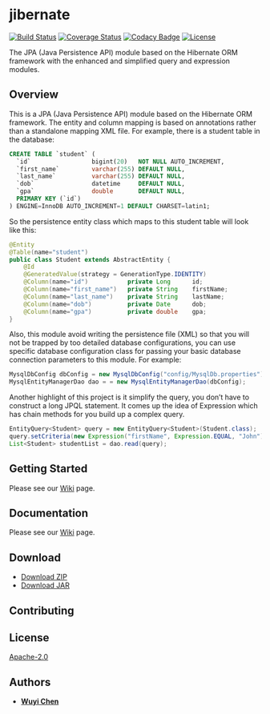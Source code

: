 # jibernate
[![Build Status](https://travis-ci.org/wuyichen24/jibernate.svg?branch=master)](https://travis-ci.org/wuyichen24/jibernate)
[![Coverage Status](https://coveralls.io/repos/github/wuyichen24/jibernate/badge.svg?branch=master)](https://coveralls.io/github/wuyichen24/jibernate?branch=master)
[![Codacy Badge](https://api.codacy.com/project/badge/Grade/8334effbd0444bf0895d72f72bc20c51)](https://app.codacy.com/app/wuyichen24/jibernate?utm_source=github.com&utm_medium=referral&utm_content=wuyichen24/jibernate&utm_campaign=Badge_Grade_Dashboard)
[![License](https://img.shields.io/badge/License-Apache%202.0-green.svg)](https://opensource.org/licenses/Apache-2.0) 

The JPA (Java Persistence API) module based on the Hibernate ORM framework with the enhanced and simplified query and expression modules.

## Overview
This is a JPA (Java Persistence API) module based on the Hibernate ORM framework. The entity and column mapping is based on annotations rather than a standalone mapping XML file. For example, there is a student table in the database:
```sql
CREATE TABLE `student` (
  `id`                 bigint(20)   NOT NULL AUTO_INCREMENT,
  `first_name`         varchar(255) DEFAULT NULL,
  `last_name`          varchar(255) DEFAULT NULL,
  `dob`                datetime     DEFAULT NULL,
  `gpa`                double       DEFAULT NULL,
  PRIMARY KEY (`id`)
) ENGINE=InnoDB AUTO_INCREMENT=1 DEFAULT CHARSET=latin1;
```

So the persistence entity class which maps to this student table will look like this:
```java
@Entity
@Table(name="student")
public class Student extends AbstractEntity {
    @Id
    @GeneratedValue(strategy = GenerationType.IDENTITY)
    @Column(name="id")           private Long      id;
    @Column(name="first_name")   private String    firstName;
    @Column(name="last_name")    private String    lastName;
    @Column(name="dob")          private Date      dob;
    @Column(name="gpa")          private double    gpa;
}
```

Also, this module avoid writing the persistence file (XML) so that you will not be trapped by too detailed database configurations, you can use specific database configuration class for passing your basic database connection parameters to this module. For example:
```java
MysqlDbConfig dbConfig = new MysqlDbConfig("config/MysqlDb.properties").initialize();
MysqlEntityManagerDao dao = = new MysqlEntityManagerDao(dbConfig);
```

Another highlight of this project is it simplify the query, you don’t have to construct a long JPQL statement. It comes up the idea of Expression which has chain methods for you build up a complex query.
```java
EntityQuery<Student> query = new EntityQuery<Student>(Student.class);
query.setCriteria(new Expression("firstName", Expression.EQUAL, "John"));
List<Student> studentList = dao.read(query);
```

## Getting Started
Please see our [Wiki](https://github.com/wuyichen24/jibernate/wiki/Getting-Started) page.

## Documentation
Please see our [Wiki](https://github.com/wuyichen24/jibernate/wiki) page.

## Download
- [Download ZIP](https://github.com/wuyichen24/jibernate/archive/master.zip)
- [Download JAR](https://github.com/wuyichen24/jibernate/releases/download/v1.0/jibernate-1.0.jar)

## Contributing

## License
[Apache-2.0](https://opensource.org/licenses/Apache-2.0)

## Authors
- **[Wuyi Chen](https://www.linkedin.com/in/wuyichen24/)**
